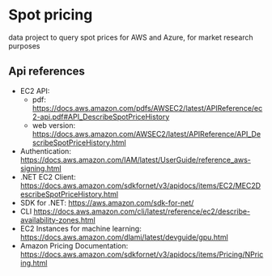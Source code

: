 # Spot pricing

data project to query spot prices for AWS and Azure, for market research purposes

## Api references

* EC2 API: 
    * pdf: <https://docs.aws.amazon.com/pdfs/AWSEC2/latest/APIReference/ec2-api.pdf#API_DescribeSpotPriceHistory>
    * web version: <https://docs.aws.amazon.com/AWSEC2/latest/APIReference/API_DescribeSpotPriceHistory.html>
* Authentication: <https://docs.aws.amazon.com/IAM/latest/UserGuide/reference_aws-signing.html>
* .NET EC2 Client: <https://docs.aws.amazon.com/sdkfornet/v3/apidocs/items/EC2/MEC2DescribeSpotPriceHistory.html>
* SDK for .NET: <https://aws.amazon.com/sdk-for-net/>
* CLI <https://docs.aws.amazon.com/cli/latest/reference/ec2/describe-availability-zones.html>
* EC2 Instances for machine learning: <https://docs.aws.amazon.com/dlami/latest/devguide/gpu.html>
* Amazon Pricing Documentation: <https://docs.aws.amazon.com/sdkfornet/v3/apidocs/items/Pricing/NPricing.html>